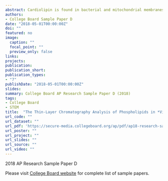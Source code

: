 ```yaml
---
abstract: Cardiolipin is found in bacterial and mitochondrial membranes, making it a compound that is found in virtually all organisms. While the physical properties of cardiolipin are known, most of the functions and significance of this phospholipid are simply hypothesized. In the case of *Helicobacter pylori* and *Vibrio fischeri*, cardiolipin is hypothesized to be essential for the production of flagellar sheaths and bacterial mobility. However, the absence of cardiolipin-producing genes in *V. fischeri* did not affect its motor function. As a result, I will be studying the presence of cardiolipin in multiple *V. fischeri* mutants with genes coding for cardiolipin removed in order to detect other possible genes responsible for cardiolipin production or to conclude that perhaps cardiolipin is nonessential for flagella synthesis. The method of analysis used for this research includes lipid extraction and thin-layer chromatography in order to compare the presence and relative concentrations of phospholipids present in *V. fischeri*. The results of the thin-layer chromatography interestingly revealed a high concentration of phosphatidylglycerol (PG); when comparing the structures of PG with cardiolipin, it is revealed that the hydrophilic heads of both phospholipids are similar. This suggests that *V. fischeri* is able to retain its flagellar sheaths and motor function due to PG undertaking the same functions of cardiolipin. This study increases the current body of knowledge of cardiolipin, allowing for a basis of further research.  
authors:
- College Board Sample Paper D
date: "2018-05-01T00:00:00Z"
doi: ""
featured: no
image:
  caption: ""
  focal_point: ""
  preview_only: false
links:
projects:
publication: 
publication_short:
publication_types:
- "7"
publishDate: "2018-05-01T00:00:00Z"
slides: 
summary: College Board AP Research Sample Paper D (2018)
tags:
- College Board
- STEM
title:  "The Thin-Layer Chromatography Analysis of Phospholipids in *Vibrio fischeri* with a Focus on Cardiolipin" 
url_code: ""
url_dataset: ""
url_pdf: 'https://secure-media.collegeboard.org/ap/pdf/ap18-research-sample-d.pdf'
url_poster: ""
url_project: ""
url_slides: ""
url_source: ""
url_video: ""
---
```


2018 AP Research Sample Paper D

Please visit [College Board website](https://apcentral.collegeboard.org/courses/ap-research/exam/past-exam-questions?course=ap-research) for complete list of sample papers.